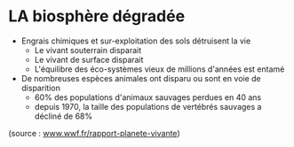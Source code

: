 # LA biosphère dégradée

- Engrais chimiques et sur-exploitation des sols détruisent la vie
  - Le vivant souterrain disparait
  - Le vivant de surface disparait
  - L'équilibre des éco-systèmes vieux de millions d'années est entamé
- De nombreuses espèces animales ont disparu ou sont en voie de disparition
  - 60% des populations d'animaux sauvages perdues en 40 ans
  - depuis 1970, la taille des populations de vertébrés sauvages a décliné de 68%

<p class="source">(source : <a href="https://www.wwf.fr/rapport-planete-vivante">www.wwf.fr/rapport-planete-vivante</a>)</p>
